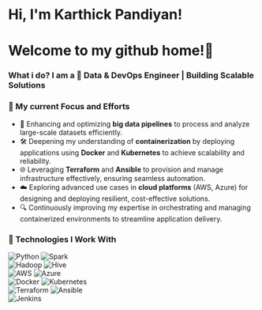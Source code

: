 # Hi, I'm Karthick Pandiyan! 

# Welcome to my github home!👋 

### What i do? I am a 🚀 Data & DevOps Engineer | Building Scalable Solutions

### 🔭 My current Focus and Efforts  
- 🚀 Enhancing and optimizing **big data pipelines** to process and analyze large-scale datasets efficiently.  
- 🛠️ Deepening my understanding of **containerization** by deploying applications using **Docker** and **Kubernetes** to achieve scalability and reliability.  
- 🌐 Leveraging **Terraform** and **Ansible** to provision and manage infrastructure effectively, ensuring seamless automation.  
- ☁️ Exploring advanced use cases in **cloud platforms** (AWS, Azure) for designing and deploying resilient, cost-effective solutions.  
- 🔍 Continuously improving my expertise in orchestrating and managing containerized environments to streamline application delivery.

### 🔧 Technologies I Work With
![Python](https://img.shields.io/badge/Python-3.9-blue) ![Spark](https://img.shields.io/badge/Apache%20Spark-ff6f00?logo=apache-spark&logoColor=ffffff)  
![Hadoop](https://img.shields.io/badge/Apache%20Hadoop-66CCFF?logo=apache-hadoop&logoColor=white) ![Hive](https://img.shields.io/badge/Apache%20Hive-f7931e?logo=apache-hive&logoColor=ffffff)  
![AWS](https://img.shields.io/badge/Amazon%20AWS-232F3E?logo=amazon-aws&logoColor=white) ![Azure](https://img.shields.io/badge/Microsoft%20Azure-0078D4?logo=microsoft-azure&logoColor=white)  
![Docker](https://img.shields.io/badge/Docker-2496ED?logo=docker&logoColor=white) ![Kubernetes](https://img.shields.io/badge/Kubernetes-326CE5?logo=kubernetes&logoColor=white)  
![Terraform](https://img.shields.io/badge/Terraform-7F5AB6?logo=terraform&logoColor=white) ![Ansible](https://img.shields.io/badge/Ansible-EE0000?logo=ansible&logoColor=white)  
![Jenkins](https://img.shields.io/badge/Jenkins-D24939?logo=jenkins&logoColor=white)
